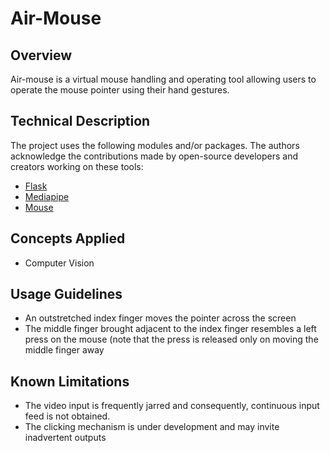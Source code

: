 # Air-Mouse

## Overview
Air-mouse is a virtual mouse handling and operating tool allowing users to operate the mouse pointer using their hand gestures.

## Technical Description
The project uses the following modules and/or packages. The authors acknowledge the contributions made by open-source developers and creators working on these tools:
+ [Flask](https://github.com/pallets/flask)
+ [Mediapipe](https://github.com/google/mediapipe)
+ [Mouse](https://github.com/boppreh/mouse) 

## Concepts Applied
+ Computer Vision

## Usage Guidelines
+ An outstretched index finger moves the pointer across the screen
+ The middle finger brought adjacent to the index finger resembles a left press on the mouse (note that the press is released only on moving the middle finger away

## Known Limitations
+ The video input is frequently jarred and consequently, continuous input feed is not obtained.
+ The clicking mechanism is under development and may invite inadvertent outputs

